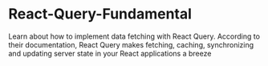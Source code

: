# React-Query-Fundamental
Learn about how to implement data fetching with React Query. According to their documentation, React Query makes fetching, caching, synchronizing and updating server state in your React applications a breeze
